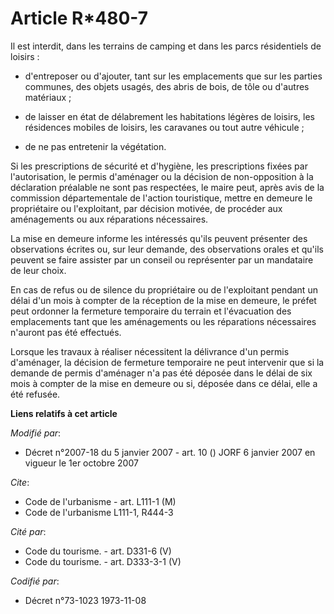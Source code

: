 # Article R*480-7

Il est interdit, dans les terrains de camping et dans les parcs résidentiels de loisirs :

- d'entreposer ou d'ajouter, tant sur les emplacements que sur les parties communes, des objets usagés, des abris de bois, de
tôle ou d'autres matériaux ;

- de laisser en état de délabrement les habitations légères de loisirs, les résidences mobiles de loisirs, les caravanes ou
tout autre véhicule ;

- de ne pas entretenir la végétation.

Si les prescriptions de sécurité et d'hygiène, les prescriptions fixées par l'autorisation, le permis d'aménager ou la
décision de non-opposition à la déclaration préalable ne sont pas respectées, le maire peut, après avis de la commission
départementale de l'action touristique, mettre en demeure le propriétaire ou l'exploitant, par décision motivée, de procéder
aux aménagements ou aux réparations nécessaires.

La mise en demeure informe les intéressés qu'ils peuvent présenter des observations écrites ou, sur leur demande, des
observations orales et qu'ils peuvent se faire assister par un conseil ou représenter par un mandataire de leur choix.

En cas de refus ou de silence du propriétaire ou de l'exploitant pendant un délai d'un mois à compter de la réception de la
mise en demeure, le préfet peut ordonner la fermeture temporaire du terrain et l'évacuation des emplacements tant que les
aménagements ou les réparations nécessaires n'auront pas été effectués.

Lorsque les travaux à réaliser nécessitent la délivrance d'un permis d'aménager, la décision de fermeture temporaire ne peut
intervenir que si la demande de permis d'aménager n'a pas été déposée dans le délai de six mois à compter de la mise en
demeure ou si, déposée dans ce délai, elle a été refusée.

**Liens relatifs à cet article**

_Modifié par_:

  - Décret n°2007-18 du 5 janvier 2007 - art. 10 () JORF 6 janvier 2007 en vigueur le 1er octobre 2007

_Cite_:

  - Code de l'urbanisme - art. L111-1 (M)
  - Code de l'urbanisme L111-1, R444-3

_Cité par_:

  - Code du tourisme. - art. D331-6 (V)
  - Code du tourisme. - art. D333-3-1 (V)

_Codifié par_:

  - Décret n°73-1023 1973-11-08
